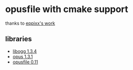 # opusfile with cmake support

thanks to [eppixx's work](https://github.com/eppixx/opusfile-cmake)

## libraries
- [libogg 1.3.4](https://ftp.osuosl.org/pub/xiph/releases/ogg/libogg-1.3.4.tar.xz)
- [opus 1.3.1](https://ftp.osuosl.org/pub/xiph/releases/opus/opus-1.3.1.tar.gz)
- [opusfile 0.11](https://ftp.osuosl.org/pub/xiph/releases/opus/opusfile-0.11.tar.gz)
